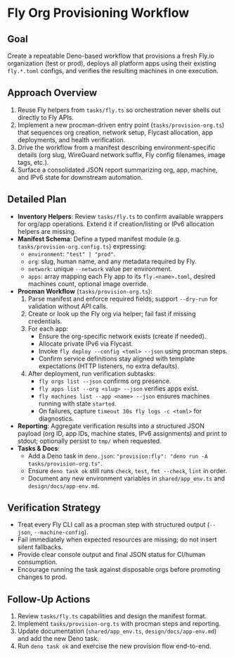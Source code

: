 # Fly Org Provisioning Workflow

## Goal

Create a repeatable Deno-based workflow that provisions a fresh Fly.io
organization (test or prod), deploys all platform apps using their existing
`fly.*.toml` configs, and verifies the resulting machines in one execution.

## Approach Overview

1. Reuse Fly helpers from `tasks/fly.ts` so orchestration never shells out
   directly to Fly APIs.
2. Implement a new procman-driven entry point (`tasks/provision-org.ts`) that
   sequences org creation, network setup, Flycast allocation, app deployments,
   and health verification.
3. Drive the workflow from a manifest describing environment-specific details
   (org slug, WireGuard network suffix, Fly config filenames, image tags, etc.).
4. Surface a consolidated JSON report summarizing org, app, machine, and IPv6
   state for downstream automation.

## Detailed Plan

- **Inventory Helpers**: Review `tasks/fly.ts` to confirm available wrappers for
  org/app operations. Extend it if creation/listing or IPv6 allocation helpers
  are missing.
- **Manifest Schema**: Define a typed manifest module (e.g.
  `tasks/provision-org.config.ts`) expressing:
  - `environment`: `"test" | "prod"`.
  - `org`: slug, human name, and any metadata required by Fly.
  - `network`: unique `--network` value per environment.
  - `apps`: array mapping each Fly app to its `fly.<name>.toml`, desired
    machines count, optional image override.
- **Procman Workflow** (`tasks/provision-org.ts`):
  1. Parse manifest and enforce required fields; support `--dry-run` for
     validation without API calls.
  2. Create or look up the Fly org via helper; fail fast if missing credentials.
  3. For each app:
     - Ensure the org-specific network exists (create if needed).
     - Allocate private IPv6 via Flycast.
     - Invoke `fly deploy --config <toml> --json` using procman steps.
     - Confirm service definitions stay aligned with template expectations (HTTP
       listeners, no extra defaults).
  4. After deployment, run verification subtasks:
     - `fly orgs list --json` confirms org presence.
     - `fly apps list --org <slug> --json` verifies apps exist.
     - `fly machines list --app <name> --json` ensures machines running with
       state `started`.
     - On failures, capture `timeout 30s fly logs -c <toml>` for diagnostics.
- **Reporting**: Aggregate verification results into a structured JSON payload
  (org ID, app IDs, machine states, IPv6 assignments) and print to stdout;
  optionally persist to `tmp/` when requested.
- **Tasks & Docs**:
  - Add a Deno task in `deno.json`:
    `"provision:fly": "deno run -A tasks/provision-org.ts"`.
  - Ensure `deno task ok` still runs `check`, `test`, `fmt --check`, `lint` in
    order.
  - Document any new environment variables in `shared/app_env.ts` and
    `design/docs/app-env.md`.

## Verification Strategy

- Treat every Fly CLI call as a procman step with structured output (`--json`,
  `--machine-config`).
- Fail immediately when expected resources are missing; do not insert silent
  fallbacks.
- Provide clear console output and final JSON status for CI/human consumption.
- Encourage running the task against disposable orgs before promoting changes to
  prod.

## Follow-Up Actions

1. Review `tasks/fly.ts` capabilities and design the manifest format.
2. Implement `tasks/provision-org.ts` with procman steps and reporting.
3. Update documentation (`shared/app_env.ts`, `design/docs/app-env.md`) and add
   the new Deno task.
4. Run `deno task ok` and exercise the new provision flow end-to-end.
